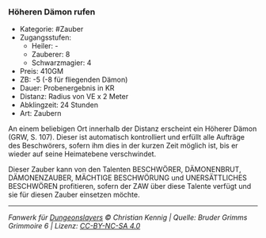 ### Höheren Dämon rufen

- Kategorie: #Zauber
- Zugangsstufen:
  - Heiler: -
  - Zauberer: 8
  - Schwarzmagier: 4
- Preis: 410GM
- ZB: -5 (-8 für fliegenden Dämon)
- Dauer: Probenergebnis in KR
- Distanz: Radius von VE x 2 Meter
- Abklingzeit: 24 Stunden
- Art: Zaubern

An einem beliebigen Ort innerhalb der Distanz erscheint ein Höherer Dämon (GRW, S. 107). Dieser ist automatisch kontrolliert und erfüllt alle Aufträge des Beschwörers, sofern ihm dies in der kurzen Zeit möglich ist, bis er wieder auf seine Heimatebene verschwindet.

Dieser Zauber kann von den Talenten BESCHWÖRER, DÄMONENBRUT, DÄMONENZAUBER, MÄCHTIGE BESCHWÖRUNG und UNERSÄTTLICHES BESCHWÖREN profitieren, sofern der ZAW über diese Talente verfügt und sie für diesen Zauber einsetzen möchte.

---

_Fanwerk für [Dungeonslayers](https://www.dungeonslayers.net/) © Christian Kennig | Quelle: Bruder Grimms Grimmoire 6 | Lizenz: [CC-BY-NC-SA 4.0](https://creativecommons.org/licenses/by-nc-sa/4.0/deed.de)_
